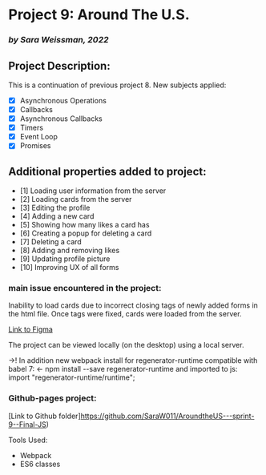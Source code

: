 # Project 9: Around The U.S.
### *by Sara Weissman, 2022*

## Project Description:
This is a continuation of previous project 8. New subjects applied: 

- [x] Asynchronous Operations
- [x] Callbacks
- [x] Asynchronous Callbacks
- [x] Timers
- [x] Event Loop
- [x] Promises

## Additional properties added to project:
- [1] Loading user information from the server
- [2] Loading cards from the server
- [3] Editing the profile
- [4] Adding a new card
- [5] Showing how many likes a card has
- [6] Creating a popup for deleting a card
- [7] Deleting a card
- [8] Adding and removing likes 
- [9] Updating profile picture
- [10] Improving UX of all forms

### main issue encountered in the project:
Inability to load cards due to incorrect closing tags of newly added forms in the html file. Once tags were fixed, cards were loaded from the server.


[Link to Figma](https://www.figma.com/file/xQVeb8gprjukPVKXiLXS5T/Sprint-9%3A-Applied-JavaScript?node-id=0%3A1)

The project can be viewed locally (on the desktop) using a local server.

->! In addition new webpack install for regenerator-runtime compatible with babel 7: <-
npm install --save regenerator-runtime
and imported to js: import "regenerator-runtime/runtime";


### Github-pages project:

[Link to Github folder]https://github.com/SaraW011/AroundtheUS---sprint-9--Final-JS)

Tools Used:
* Webpack
* ES6 classes
